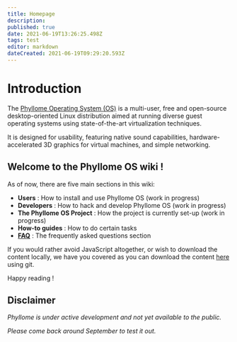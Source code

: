 ```yaml
---
title: Homepage
description: 
published: true
date: 2021-06-19T13:26:25.498Z
tags: test
editor: markdown
dateCreated: 2021-06-19T09:29:20.593Z
---
```


# Introduction

The [Phyllome Operating System (OS)](https://phyllo.me/) is a multi-user, free and open-source desktop-oriented Linux distribution aimed at running diverse guest operating systems using state-of-the-art virtualization techniques. 

It is designed for usability, featuring native sound capabilities, hardware-accelerated 3D graphics for virtual machines, and simple networking. 

## Welcome to the Phyllome OS wiki !

As of now, there are five main sections in this wiki:

* **Users** : How to install and use Phyllome OS (work in progress)
* **Developers** : How to hack and develop Phyllome OS (work in progress)
* **The Phyllome OS Project** : How the project is currently set-up (work in progress)
* **How-to guides** : How to do certain tasks
* **[FAQ](/faq)** : The frequently asked questions section 

If you would rather avoid JavaScript altogether, or wish to download the content locally, we have you covered as you can download the content [here](https://git.phyllo.me/home/wiki) using git. 

Happy reading !

## Disclaimer

*Phyllome is under active development and not yet available to the public.*

*Please come back around September to test it out.*
